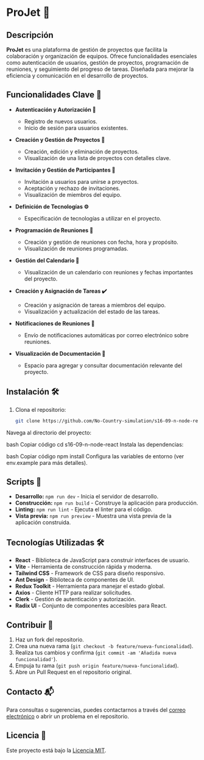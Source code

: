 # ProJet 🚀

## Descripción

**ProJet** es una plataforma de gestión de proyectos que facilita la colaboración y organización de equipos. Ofrece funcionalidades esenciales como autenticación de usuarios, gestión de proyectos, programación de reuniones, y seguimiento del progreso de tareas. Diseñada para mejorar la eficiencia y comunicación en el desarrollo de proyectos.

## Funcionalidades Clave 🌟

- **Autenticación y Autorización 🔐**
  - Registro de nuevos usuarios.
  - Inicio de sesión para usuarios existentes.

- **Creación y Gestión de Proyectos 📂**
  - Creación, edición y eliminación de proyectos.
  - Visualización de una lista de proyectos con detalles clave.

- **Invitación y Gestión de Participantes 🤝**
  - Invitación a usuarios para unirse a proyectos.
  - Aceptación y rechazo de invitaciones.
  - Visualización de miembros del equipo.

- **Definición de Tecnologías ⚙️**
  - Especificación de tecnologías a utilizar en el proyecto.

- **Programación de Reuniones 📅**
  - Creación y gestión de reuniones con fecha, hora y propósito.
  - Visualización de reuniones programadas.

- **Gestión del Calendario 📆**
  - Visualización de un calendario con reuniones y fechas importantes del proyecto.

- **Creación y Asignación de Tareas ✔️**
  - Creación y asignación de tareas a miembros del equipo.
  - Visualización y actualización del estado de las tareas.

- **Notificaciones de Reuniones 📧**
  - Envío de notificaciones automáticas por correo electrónico sobre reuniones.

- **Visualización de Documentación 📄**
  - Espacio para agregar y consultar documentación relevante del proyecto.

## Instalación 🛠️

1. Clona el repositorio:
   ```bash
   git clone https://github.com/No-Country-simulation/s16-09-n-node-react.git
Navega al directorio del proyecto:

bash
Copiar código
cd s16-09-n-node-react
Instala las dependencias:

bash
Copiar código
npm install
Configura las variables de entorno (ver env.example para más detalles).
## Scripts 🚀

- **Desarrollo:** `npm run dev` - Inicia el servidor de desarrollo.
- **Construcción:** `npm run build` - Construye la aplicación para producción.
- **Linting:** `npm run lint` - Ejecuta el linter para el código.
- **Vista previa:** `npm run preview` - Muestra una vista previa de la aplicación construida.

## Tecnologías Utilizadas 🛠️

- **React** - Biblioteca de JavaScript para construir interfaces de usuario.
- **Vite** - Herramienta de construcción rápida y moderna.
- **Tailwind CSS** - Framework de CSS para diseño responsivo.
- **Ant Design** - Biblioteca de componentes de UI.
- **Redux Toolkit** - Herramienta para manejar el estado global.
- **Axios** - Cliente HTTP para realizar solicitudes.
- **Clerk** - Gestión de autenticación y autorización.
- **Radix UI** - Conjunto de componentes accesibles para React.

## Contribuir 🤗

1. Haz un fork del repositorio.
2. Crea una nueva rama (`git checkout -b feature/nueva-funcionalidad`).
3. Realiza tus cambios y confirma (`git commit -am 'Añadida nueva funcionalidad'`).
4. Empuja tu rama (`git push origin feature/nueva-funcionalidad`).
5. Abre un Pull Request en el repositorio original.

## Contacto 📬

Para consultas o sugerencias, puedes contactarnos a través del [correo electrónico](mailto:tu_email@ejemplo.com) o abrir un problema en el repositorio.

## Licencia 📝

Este proyecto está bajo la [Licencia MIT](LICENSE).
